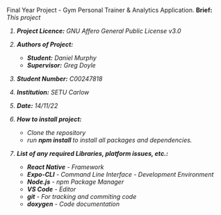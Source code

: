 Final Year Project - Gym Personal Trainer & Analytics Application.
<b>Brief:</b> <i>This project 

1. <b>Project Licence:</b> <i>GNU Affero General Public License v3.0</i>	
2. <b>Authors of Project:</b>
	- <b>Student:</b> Daniel Murphy
	- <b>Supervisor:</b> Greg Doyle
3. <b>Student Number:</b> C00247818
4. <b>Institution:</b> SETU Carlow
5. <b>Date:</b> 14/11/22<br>

6. <b>How to install project:</b>
	- Clone the repository
	- run <b>npm install </b>to install all packages and dependencies.
	
7. <b>List of any required Libraries, platform issues, etc.:</b>
	- <b>React Native</b> - Framework
    - <b>Expo-CLI</b> - Command Line Interface - Development Environment
	- <b>Node.js</b> - npm Package Manager
	- <b>VS Code</b> - Editor
	- <b>git</b> - For tracking and commiting code
	- <b>doxygen</b> - Code documentation
	


